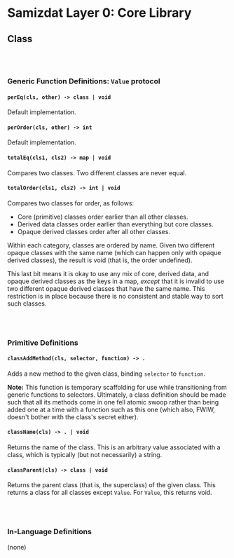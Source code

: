 Samizdat Layer 0: Core Library
==============================

Class
-----

<br><br>
### Generic Function Definitions: `Value` protocol

#### `perEq(cls, other) -> class | void`

Default implementation.

#### `perOrder(cls, other) -> int`

Default implementation.

#### `totalEq(cls1, cls2) -> map | void`

Compares two classes. Two different classes are never equal.

#### `totalOrder(cls1, cls2) -> int | void`

Compares two classes for order, as follows:

* Core (primitive) classes order earlier than all other classes.
* Derived data classes order earlier than everything but core classes.
* Opaque derived classes order after all other classes.

Within each category, classes are ordered by name. Given two different
opaque classes with the same name (which can happen only with opaque
derived classes), the result is void (that is, the order undefined).

This last bit means it is okay to use any mix of core, derived data, and
opaque derived classes as the keys in a map, *except* that it is invalid
to use two different opaque derived classes that have the same name. This
restriction is in place because there is no consistent and stable way
to sort such classes.


<br><br>
### Primitive Definitions

#### `classAddMethod(cls, selector, function) -> .`

Adds a new method to the given class, binding `selector` to `function`.

**Note:** This function is temporary scaffolding for use while transitioning
from generic functions to selectors. Ultimately, a class definition should
be made such that all its methods come in one fell atomic swoop rather than
being added one at a time with a function such as this one (which also, FWIW,
doesn't bother with the class's secret either).

#### `className(cls) -> . | void`

Returns the name of the class. This is an arbitrary value associated with
a class, which is typically (but not necessarily) a string.

#### `classParent(cls) -> class | void`

Returns the parent class (that is, the superclass) of the given class. This
returns a class for all classes except `Value`. For `Value`, this returns
void.


<br><br>
### In-Language Definitions

(none)
